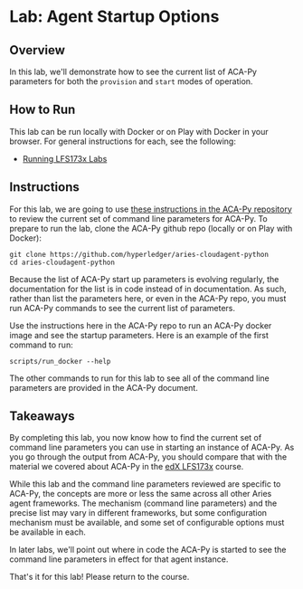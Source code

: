 # Lab: Agent Startup Options

## Overview

In this lab, we'll demonstrate how to see the current list of ACA-Py parameters for both the `provision` and `start` modes of operation.


## How to Run

This lab can be run locally with Docker or on Play with Docker in your browser. For general instructions for each, see the following:



*   [Running LFS173x Labs](RunningLabs.md)


## Instructions

For this lab, we are going to use [these instructions in the ACA-Py repository](https://github.com/hyperledger/aries-cloudagent-python/blob/master/DevReadMe.md#configuring-aca-py-command-line-parameters) to review the current set of command line parameters for ACA-Py. To prepare to run the lab, clone the ACA-Py github repo (locally or on Play with Docker):


```
git clone https://github.com/hyperledger/aries-cloudagent-python
cd aries-cloudagent-python

```


Because the list of ACA-Py start up parameters is evolving regularly, the documentation for the list is in code instead of in documentation. As such, rather than list the parameters here, or even in the ACA-Py repo, you must run ACA-Py commands to see the current list of parameters.

Use the instructions here in the ACA-Py repo to run an ACA-Py docker image and see the startup parameters. Here is an example of the first command to run:


```
scripts/run_docker --help

```


The other commands to run for this lab to see all of the command line parameters are provided in the ACA-Py document.


## Takeaways

By completing this lab, you now know how to find the current set of command line parameters you can use in starting an instance of ACA-Py. As you go through the output from ACA-Py, you should compare that with the material we covered about ACA-Py in the [edX LFS173x](https://www.edx.org/course/becoming-a-hyperledger-aries-developer) course.

While this lab and the command line parameters reviewed are specific to ACA-Py, the concepts are more or less the same across all other Aries agent frameworks. The mechanism (command line parameters) and the precise list may vary in different frameworks, but some configuration mechanism must be available, and some set of configurable options must be available in each.

In later labs, we'll point out where in code the ACA-Py is started to see the command line parameters in effect for that agent instance.

That's it for this lab! Please return to the course.
